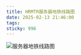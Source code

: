 ```yaml
---
title: HRMTR服务器地铁线路图
date: 2025-02-13 21:46:00
tags:
sticky: 996
---
```

![服务器地铁线路图](images/railmap.png)